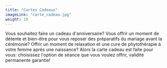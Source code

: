 ```yaml
---
title: "Cartes Cadeaux"
imageLink: "carte_cadeau.jpg"
weight: 10
---
```


Vous souhaitez faire un cadeau d'anniversaire? Vous offrir un moment de détente et bien-être pour vous reposer des préparatifs du mariage avant la cérémonie? Offrir un moment de relaxation et une cure de phytothérapie à votre femme après une naissance? Alors la carte cadeau est faite pour vous: choisissez l'option de séance que vous voulez offrir, validité permanente garantie!
